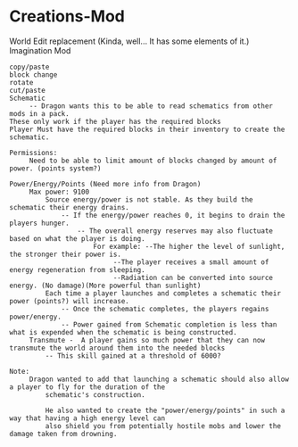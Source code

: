 Creations-Mod
=============
  World Edit replacement (Kinda, well... It has some elements of it.)
    Imagination Mod
     
    copy/paste
    block change
    rotate
    cut/paste
    Schematic
         -- Dragon wants this to be able to read schematics from other mods in a pack.
    These only work if the player has the required blocks
    Player Must have the required blocks in their inventory to create the schematic.
     
    Permissions:
         Need to be able to limit amount of blocks changed by amount of power. (points system?)
     
    Power/Energy/Points (Need more info from Dragon)
         Max power: 9100
             Source energy/power is not stable. As they build the schematic their energy drains.
                 -- If the energy/power reaches 0, it begins to drain the players hunger.
                     -- The overall energy reserves may also fluctuate based on what the player is doing.
                         For example: --The higher the level of sunlight, the stronger their power is.
                              --The player receives a small amount of energy regeneration from sleeping.
                              --Radiation can be converted into source energy. (No damage)(More powerful than sunlight)
             Each time a player launches and completes a schematic their power (points?) will increase.
                 -- Once the schematic completes, the players regains power/energy.
                 -- Power gained from Schematic completion is less than what is expended when the schematic is being constructed.
         Transmute -  A player gains so much power that they can now transmute the world around them into the needed blocks
             -- This skill gained at a threshold of 6000?
             
    Note:
         Dragon wanted to add that launching a schematic should also allow a player to fly for the duration of the
             schematic's construction.
             
             He also wanted to create the "power/energy/points" in such a way that having a high energy level can
             also shield you from potentially hostile mobs and lower the damage taken from drowning.
